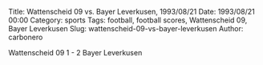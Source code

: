 Title: Wattenscheid 09 vs. Bayer Leverkusen, 1993/08/21
Date: 1993/08/21 00:00
Category: sports
Tags: football, football scores, Wattenscheid 09, Bayer Leverkusen
Slug: wattenscheid-09-vs-bayer-leverkusen
Author: carbonero


Wattenscheid 09 1 - 2 Bayer Leverkusen

